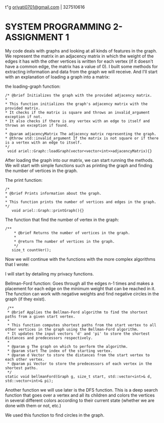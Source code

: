 t"g oriyati0701@gmail.com | 327510616

# SYSTEM PROGRAMMING 2- ASSIGNMENT 1

My code deals with graphs and looking at all kinds of features in the graph.
We represent the matrix in an adjacency matrix in which the weight of the edges it has with the other vertices is written for each vertex (if it doesn't have a common edge, the matrix has a value of 0).
I built some methods for extracting information and data from the graph we will receive.
And I'll start with an explanation of loading a graph into a matrix:

 the loading-graph function:
 
    /* @brief Initializes the graph with the provided adjacency matrix.
    * 
    * This function initializes the graph's adjacency matrix with the provided matrix.
    * It checks if the matrix is square and throws an invalid_argument exception if not.
    * It also checks if there is any vertex with an edge to itself and throws an exception if found.
    * 
    * @param adjacencyMatrix The adjacency matrix representing the graph.
    * @throw std::invalid_argument If the matrix is not square or if there is a vertex with an edge to itself.
    */
     void ariel::Graph::loadGraph(vector<vector<int>>adjacencyMatrix){}

After loading the graph into our matrix, we can start running the methods.
We will start with simple functions such as printing the graph and finding the number of vertices in the graph.

The print function:

    /*
    * @brief Prints information about the graph.
    * 
    * This function prints the number of vertices and edges in the graph.
    */
       void ariel::Graph::printGraph(){}


 The function that find the number of vertex in the graph:

    /**
        * @brief Returns the number of vertices in the graph.
        * 
        * @return The number of vertices in the graph.
        */
       size_t countVer();

 Now we will continue with the functions with the more complex algorithms that I wrote:

I will start by detailing my privacy functions.

Bellman-Ford function:
Goes through all the edges n-1 times and makes a placement for each edge on the minimum weight that can be reached in it.
The function can work with negative weights and find negative circles in the graph (if they exist).

     /**
     * @brief Applies the Bellman-Ford algorithm to find the shortest paths from a given start vertex.
     * 
     * This function computes shortest paths from the start vertex to all other vertices in the graph using the Bellman-Ford algorithm.
     * It updates the input vectors 'd' and 'pi' to store the shortest distances and predecessors respectively.
     * 
     * @param g The graph on which to perform the algorithm.
     * @param start The index of the starting vertex.
     * @param d Vector to store the distances from the start vertex to each other vertex.
     * @param pi Vector to store the predecessors of each vertex in the shortest paths.
     */
    static void bellmanFord(Graph g, size_t start, std::vector<int>& d, std::vector<int>& pi);
  
Another function we will use later is the DFS function.
This is a deep search function that goes over a vertex and all its children and colors the vertices in several different colors according to their current state (whether we are done with them or not, etc.)

We used this function to find circles in the graph.


  
